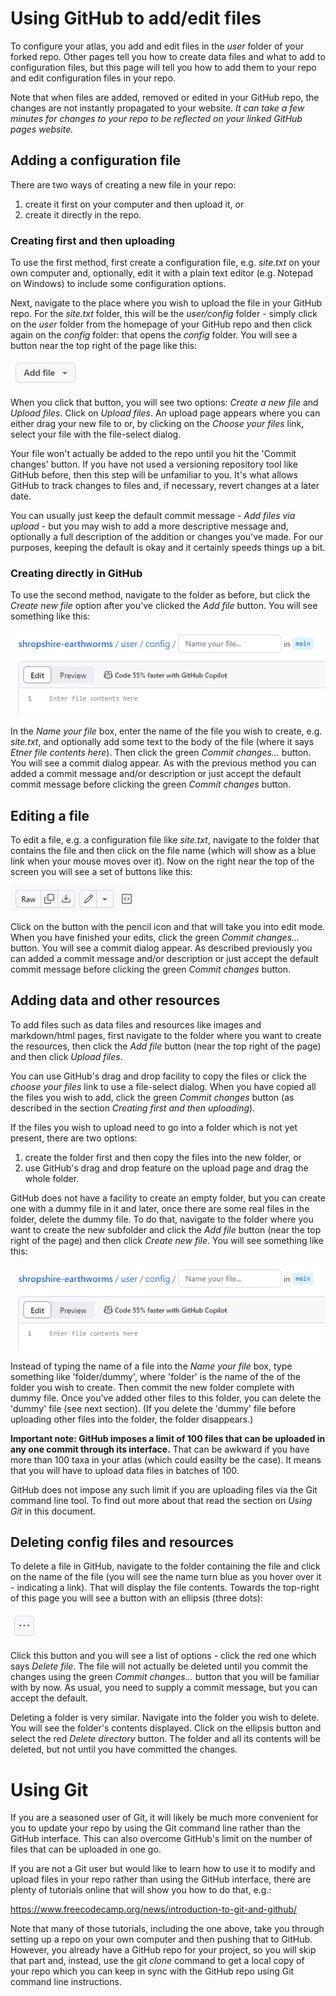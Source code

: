 # Using GitHub to add/edit files
To configure your atlas, you add and edit files in the *user* folder of your forked repo. Other pages tell you how to create data files and what to add to configuration files, but this page will tell you how to add them to your repo and edit configuration files in your repo.

Note that when files are added, removed or edited in your GitHub repo, the changes are not instantly propagated to your website. *It can take a few minutes for changes to your repo to be reflected on your linked GitHub pages website.*

## Adding a configuration file
There are two ways of creating a new file in your repo:

1. create it first on your computer and then upload it, or
2. create it directly in the repo.

### Creating first and then uploading
To use the first method, first create a configuration file, e.g. *site.txt* on your own computer and, optionally, edit it with a plain text editor (e.g. Notepad on Windows) to include some configuration options.

Next, navigate to the place where you wish to upload the file in your GitHub repo. For the *site.txt* folder, this will be the *user/config* folder - simply click on the *user* folder from the homepage of your GitHub repo and then click again on the *config* folder: that opens the *config* folder. You will see a button near the top right of the page like this:

![GitHub add button](./images/add-button.png)

When you click that button, you will see two options: *Create a new file* and *Upload files*. Click on *Upload files*. An upload page appears where you can either drag your new file to or, by clicking on the *Choose your files* link, select your file with the file-select dialog.

Your file won't actually be added to the repo until you hit the 'Commit changes' button. If you have not used a versioning repository tool like GitHub before, then this step will be unfamiliar to you. It's what allows GitHub to track changes to files and, if necessary, revert changes at a later date. 

You can usually just keep the default commit message - *Add files via upload* - but you may wish to add a more descriptive message and, optionally a full description of the addition or changes you've made. For our purposes, keeping the default is okay and it certainly speeds things up a bit.

### Creating directly in GitHub
To use the second method, navigate to the folder as before, but click the *Create new file* option after you've clicked the *Add file* button. You will see something like this:

![Add file page](./images/add-file-page.png)

In the *Name your file* box, enter the name of the file you wish to create, e.g. *site.txt*, and optionally add some text to the body of the file (where it says *Etner file contents here*). Then click the green *Commit changes...* button. You will see a commit dialog appear. As with the previous method you can added a commit message and/or description or just accept the default commit message before clicking the green *Commit changes* button.

## Editing a file
To edit a file, e.g. a configuration file like *site.txt*, navigate to the folder that contains the file and then click on the file name (which will show as a blue link when your mouse moves over it). Now on the right near the top of the screen you will see a set of buttons like this:

![Edit buttons](./images/edit-buttons.png)

Click on the button with the pencil icon and that will take you into edit mode. When you have finished your edits, click the green *Commit changes...* button. You will see a commit dialog appear. As described previously you can added a commit message and/or description or just accept the default commit message before clicking the green *Commit changes* button.

## Adding data and other resources
To add files such as data files and resources like images and markdown/html pages, first navigate to the folder where you want to create the resources, then click the *Add file* button (near the top right of the page) and then click *Upload files*.

You can use GitHub's drag and drop facility to copy the files or click the *choose your files* link to use a file-select dialog. When you have copied all the files you wish to add, click the green *Commit changes* button (as described in the section *Creating first and then uploading*).

If the files you wish to upload need to go into a folder which is not yet present, there are two options:

1. create the folder first and then copy the files into the new folder, or
2. use GitHub's drag and drop feature on the upload page and drag the whole folder.

GitHub does not have a facility to create an empty folder, but you can create one with a dummy file in it and later, once there are some real files in the folder, delete the dummy file. To do that, navigate to the folder where you want to create the new subfolder and  click the *Add file* button (near the top right of the page) and then click *Create new file*. You will see something like this:

![Add file page](./images/add-file-page.png)

Instead of typing the name of a file into the *Name your file* box, type something like 'folder/dummy', where 'folder' is the name of the of the folder you wish to create. Then commit the new folder complete with dummy file. Once you've added other files to this folder, you can delete the 'dummy' file (see next section). (If you delete the 'dummy' file before uploading other files into the folder, the folder disappears.)

**Important note: GitHub imposes a limit of 100 files that can be uploaded in any one commit through its interface.** That can be awkward if you have more than 100 taxa in your atlas (which could easilty be the case). It means that you will have to upload data files in batches of 100. 

GitHub does not impose any such limit if you are uploading files via the Git command line tool. To find out more about that read the section on *Using Git* in this document.

## Deleting config files and resources
To delete a file in GitHub, navigate to the folder containing the file and click on the name of the file (you will see the name turn blue as you hover over it - indicating a link). That will display the file contents. Towards the top-right of this page you will see a button with an ellipsis (three dots):

![Ellipsis button](./images/ellipsis-button.png)

Click this button and you will see a list of options - click the red one which says *Delete file*. The file will not actually be deleted until you commit the changes using the green *Commit changes...* button that you will be familiar with by now. As usual, you need to supply a commit message, but you can accept the default.

Deleting a folder is very similar. Navigate into the folder you wish to delete. You will see the folder's contents displayed. Click on the ellipsis button and select the red *Delete directory* button. The folder and all its contents will be deleted, but not until you have committed the changes.

# Using Git
If you are a seasoned user of Git, it will likely be much more convenient for you to update your repo by using the Git command line rather than the GitHub interface. This can also overcome GitHub's limit on the number of files that can be uploaded in one go.

If you are not a Git user but would like to learn how to use it to modify and upload files in your repo rather than using the GitHub interface, there are plenty of tutorials online that will show you how to do that, e.g.:

https://www.freecodecamp.org/news/introduction-to-git-and-github/

Note that many of those tutorials, including the one above, take you through setting up a repo on your own computer and then pushing that to GitHub. However, you already have a GitHub repo for your project, so you will skip that part and, instead, use the git *clone* command to get a local copy of your repo which you can keep in sync with the GitHub repo using Git command line instructions.